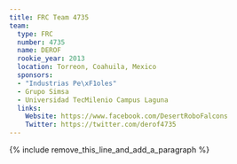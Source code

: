 ```yaml
---
title: FRC Team 4735
team:
  type: FRC
  number: 4735
  name: DEROF
  rookie_year: 2013
  location: Torreon, Coahuila, Mexico
  sponsors:
  - "Industrias Pe\xF1oles"
  - Grupo Simsa
  - Universidad TecMilenio Campus Laguna
  links:
    Website: https://www.facebook.com/DesertRoboFalcons
    Twitter: https://twitter.com/derof4735
---
```


{% include remove_this_line_and_add_a_paragraph %}